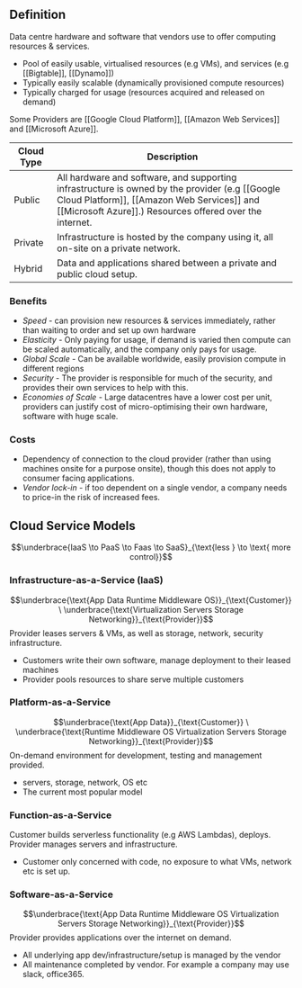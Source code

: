 ## Definition
Data centre hardware and software that vendors use to offer computing resources & services.
- Pool of easily usable, virtualised resources (e.g VMs), and services (e.g [[Bigtable]], [[Dynamo]])
- Typically easily scalable (dynamically provisioned compute resources)
- Typically charged for usage (resources acquired and released on demand)

Some Providers are [[Google Cloud Platform]], [[Amazon Web Services]] and [[Microsoft Azure]].

| Cloud Type | Description |
|-|-|
| Public | All hardware and software, and supporting infrastructure is owned by the provider (e.g [[Google Cloud Platform]], [[Amazon Web Services]] and [[Microsoft Azure]].) Resources offered over the internet.|
| Private | Infrastructure is hosted by the company using it, all on-site on a private network. |
| Hybrid | Data and applications shared between a private and public cloud setup. |
### Benefits
- *Speed* - can provision new resources & services immediately, rather than waiting to order and set up own hardware
- *Elasticity* - Only paying for usage, if demand is varied then compute can be scaled automatically, and the company only pays for usage. 
- *Global Scale* - Can be available worldwide, easily provision compute in different regions
- *Security* - The provider is responsible for much of the security, and provides their own services to help with this.
- *Economies of Scale* - Large datacentres have a lower cost per unit, providers can justify cost of micro-optimising their own hardware, software with huge scale.  
### Costs
- Dependency of connection to the cloud provider (rather than using machines onsite for a purpose onsite), though this does not apply to consumer facing applications.
- *Vendor lock-in* - if too dependent on a single vendor, a company needs to price-in the risk of increased fees.
## Cloud Service Models
$$\underbrace{IaaS \to PaaS \to Faas \to SaaS}_{\text{less } \to \text{ more control}}$$
### Infrastructure-as-a-Service (IaaS)
$$\underbrace{\text{App Data Runtime Middleware OS}}_{\text{Customer}} \ \underbrace{\text{Virtualization Servers Storage Networking}}_{\text{Provider}}$$
Provider leases servers & VMs, as well as storage, network, security infrastructure.
- Customers write their own software, manage deployment to their leased machines
- Provider pools resources to share serve multiple customers
### Platform-as-a-Service
$$\underbrace{\text{App Data}}_{\text{Customer}} \ \underbrace{\text{Runtime Middleware OS Virtualization Servers Storage Networking}}_{\text{Provider}}$$
On-demand environment for development, testing and management provided.
- servers, storage, network, OS etc
- The current most popular model
### Function-as-a-Service
Customer builds serverless functionality (e.g AWS Lambdas), deploys. Provider manages servers and infrastructure.
- Customer only concerned with code, no exposure to what VMs, network etc is set up.
### Software-as-a-Service
$$\underbrace{\text{App Data Runtime Middleware OS Virtualization Servers Storage Networking}}_{\text{Provider}}$$
Provider provides applications over the internet on demand.
- All underlying app dev/infrastructure/setup is managed by the vendor
- All maintenance completed by vendor.
For example a company may use slack, office365.